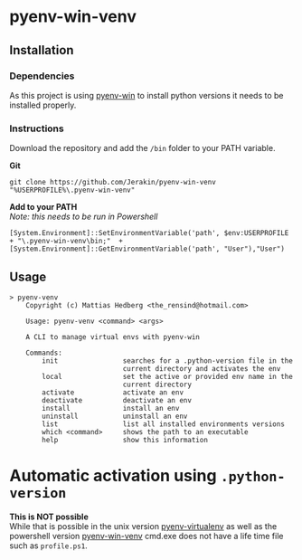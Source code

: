 # pyenv-win-venv

## Installation

### Dependencies

As this project is using [pyenv-win](https://github.com/pyenv-win/pyenv-win) to install python versions it needs to be installed properly.

### Instructions

Download the repository and add the `/bin` folder to your PATH variable.

**Git**  
```
git clone https://github.com/Jerakin/pyenv-win-venv "%USERPROFILE%\.pyenv-win-venv"
```

**Add to your PATH**  
_Note: this needs to be run in Powershell_  
```
[System.Environment]::SetEnvironmentVariable('path', $env:USERPROFILE + "\.pyenv-win-venv\bin;"  + [System.Environment]::GetEnvironmentVariable('path', "User"),"User")
```

## Usage

```
> pyenv-venv
    Copyright (c) Mattias Hedberg <the_rensind@hotmail.com>

    Usage: pyenv-venv <command> <args>

    A CLI to manage virtual envs with pyenv-win

    Commands:
        init                searches for a .python-version file in the 
                            current directory and activates the env
        local               set the active or provided env name in the
                            current directory
        activate            activate an env
        deactivate          deactivate an env
        install             install an env
        uninstall           uninstall an env
        list                list all installed environments versions
        which <command>     shows the path to an executable
        help                show this information
```


# Automatic activation using `.python-version`
**This is NOT possible**  
While that is possible in the unix version [pyenv-virtualenv](https://github.com/pyenv/pyenv-virtualenv) as well as the powershell version [pyenv-win-venv](https://github.com/pyenv-win/pyenv-win-venv) cmd.exe does not have a life time file such as `profile.ps1`.